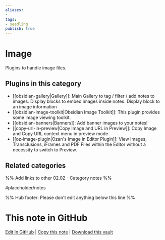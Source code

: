 ```yaml
---
aliases:
- 
tags: 
- seedling 
publish: true
---
```



# Image

Plugins to handle image files.

## Plugins in this category

- [[obsidian-gallery|Gallery]]: Main Gallery to tag / filter / add notes to images. Display blocks to embed images inside notes. Display block to an image information
- [[obsidian-image-toolkit|Obsidian Image Toolkit]]: This plugin provides some image viewing toolkit.
- [[obsidian-banners|Banners]]: Add banner images to your notes!
- [[copy-url-in-preview|Copy Image and URL in Preview]]: Copy Image and Copy URL context menu in preview mode
- [[oz-image-plugin|Ozan's Image in Editor Plugin]]: View Images, Transclusions, iFrames and PDF Files within the Editor without a necessity to switch to Preview.

## Related categories

%% Add links to other 02.02 - Category notes %%

#placeholder/notes

%% Hub footer: Please don't edit anything below this line %%

# This note in GitHub

<span class="git-footer">[Edit In GitHub](https://github.dev/obsidian-community/obsidian-hub/blob/main/02%20-%20Community%20Expansions/02.01%20Plugins%20by%20Category/Plugins%20to%20handle%20images.md "git-hub-edit-note") | [Copy this note](https://raw.githubusercontent.com/obsidian-community/obsidian-hub/main/02%20-%20Community%20Expansions/02.01%20Plugins%20by%20Category/Plugins%20to%20handle%20images.md "git-hub-copy-note") | [Download this vault](https://github.com/obsidian-community/obsidian-hub/archive/refs/heads/main.zip "git-hub-download-vault") </span>
